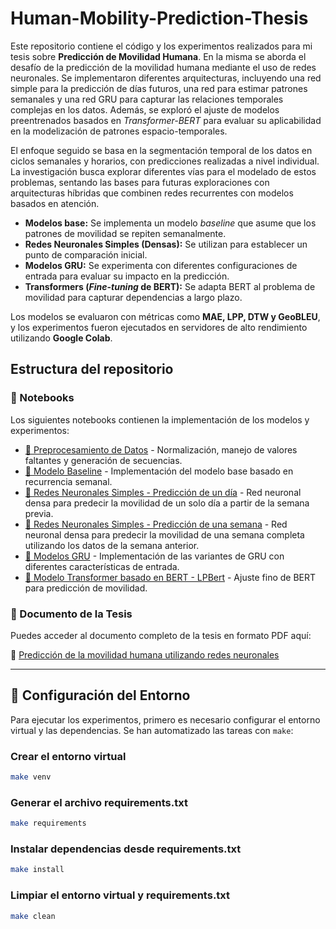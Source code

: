 # Human-Mobility-Prediction-Thesis

Este repositorio contiene el código y los experimentos realizados para mi tesis sobre **Predicción de Movilidad Humana**. En la misma se aborda el desafío de la predicción de la movilidad humana mediante el uso de redes neuronales. Se implementaron diferentes arquitecturas, incluyendo una red simple para la predicción de días futuros, una red para estimar patrones semanales y una red GRU para capturar las relaciones temporales complejas en los datos. Además, se exploró el ajuste de modelos preentrenados basados en *Transformer-BERT* para evaluar su aplicabilidad en la modelización de patrones espacio-temporales.  

El enfoque seguido se basa en la segmentación temporal de los datos en ciclos semanales y horarios, con predicciones realizadas a nivel individual. La investigación busca explorar diferentes vías para el modelado de estos problemas, sentando las bases para futuras exploraciones con arquitecturas híbridas que combinen redes recurrentes con modelos basados en atención.

- **Modelos base:** Se implementa un modelo *baseline* que asume que los patrones de movilidad se repiten semanalmente.
- **Redes Neuronales Simples (Densas):** Se utilizan para establecer un punto de comparación inicial.
- **Modelos GRU:** Se experimenta con diferentes configuraciones de entrada para evaluar su impacto en la predicción.
- **Transformers (*Fine-tuning* de BERT):** Se adapta BERT al problema de movilidad para capturar dependencias a largo plazo.

Los modelos se evaluaron con métricas como **MAE, LPP, DTW y GeoBLEU**, y los experimentos fueron ejecutados en servidores de alto rendimiento utilizando **Google Colab**.

## Estructura del repositorio

### 📂 Notebooks

Los siguientes notebooks contienen la implementación de los modelos y experimentos:

- [📘 Preprocesamiento de Datos](./notebooks/initial_analisys.ipynb) - Normalización, manejo de valores faltantes y generación de secuencias.
- [📘 Modelo Baseline](./notebooks/NaiveWeekRepeatPredictor.ipynb) - Implementación del modelo base basado en recurrencia semanal.
- [📘 Redes Neuronales Simples - Predicción de un día](./notebooks/LastWeekSimpleNN.ipynb) - Red neuronal densa para predecir la movilidad de un solo día a partir de la semana previa.
- [📘 Redes Neuronales Simples - Predicción de una semana](./notebooks/SimpleNN.ipynb) - Red neuronal densa para predecir la movilidad de una semana completa utilizando los datos de la semana anterior.
- [📘 Modelos GRU](./notebooks/GRU.ipynb) - Implementación de las variantes de GRU con diferentes características de entrada.
- [📘 Modelo Transformer basado en BERT - LPBert](./notebooks/BertLP.ipynb) - Ajuste fino de BERT para predicción de movilidad.

### 📄 Documento de la Tesis

Puedes acceder al documento completo de la tesis en formato PDF aquí:

📄 [Predicción de la movilidad humana utilizando redes neuronales](./docs/Thesis.pdf)

---

## 🔧 Configuración del Entorno

Para ejecutar los experimentos, primero es necesario configurar el entorno virtual y las dependencias. Se han automatizado las tareas con `make`:

### Crear el entorno virtual

```bash
make venv
```

### Generar el archivo requirements.txt

```bash
make requirements
```

### Instalar dependencias desde requirements.txt

```bash
make install
```

### Limpiar el entorno virtual y requirements.txt

```bash
make clean
```
